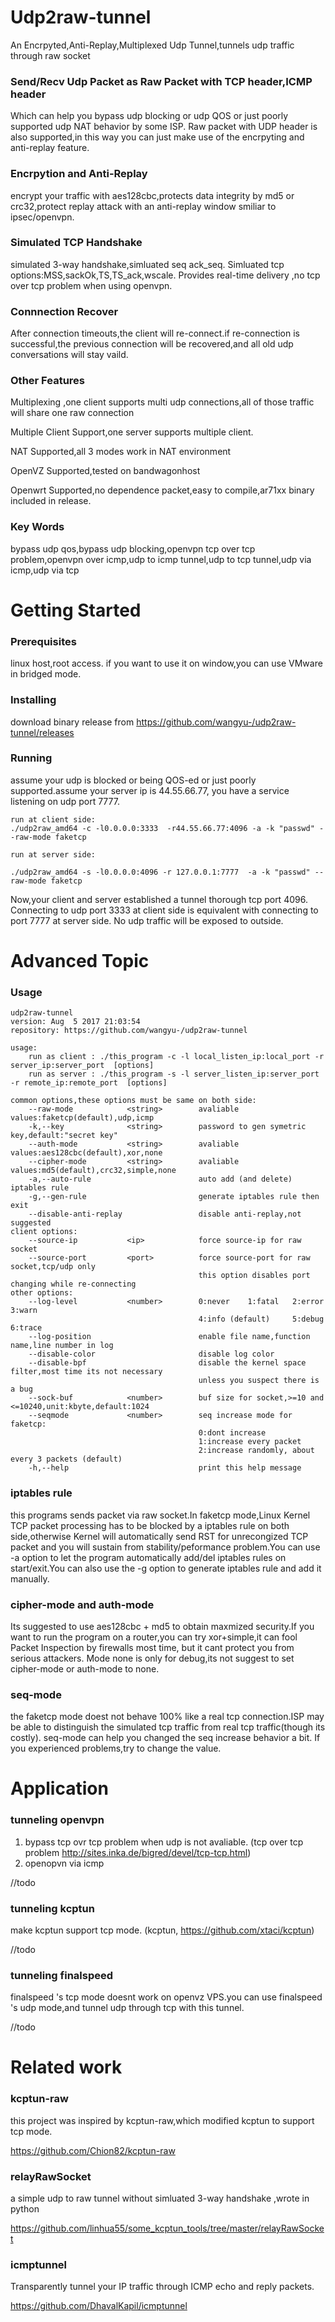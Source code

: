 # Udp2raw-tunnel
An Encrpyted,Anti-Replay,Multiplexed Udp Tunnel,tunnels udp traffic through raw socket
### Send/Recv Udp Packet as Raw Packet with TCP header,ICMP header
Which can help you bypass udp blocking or udp QOS or just poorly supported udp NAT behavior by some ISP. Raw packet with UDP header is also supported,in this way you can just make use of the encrpyting and anti-replay feature.
### Encrpytion and Anti-Replay
encrypt your traffic with aes128cbc,protects data integrity by md5 or crc32,protect replay attack with an anti-replay window smiliar to ipsec/openvpn.
### Simulated TCP Handshake
simulated 3-way handshake,simluated seq ack_seq. Simluated tcp options:MSS,sackOk,TS,TS_ack,wscale. Provides real-time delivery ,no tcp over tcp problem when using openvpn.
### Connnection Recover
After connection timeouts,the client will re-connect.if re-connection is successful,the previous connection will be recovered,and all old udp conversations will stay vaild.
### Other Features
Multiplexing ,one client supports multi udp connections,all of those traffic will share one raw connection

Multiple Client Support,one server supports multiple client.

NAT Supported,all 3 modes work in NAT environment 

OpenVZ Supported,tested on bandwagonhost

Openwrt Supported,no dependence packet,easy to compile,ar71xx binary included in release.
### Key Words
bypass udp qos,bypass udp blocking,openvpn tcp over tcp problem,openvpn over icmp,udp to icmp tunnel,udp to tcp tunnel,udp via icmp,udp via tcp
# Getting Started
### Prerequisites
linux host,root access.  if you want to use it on window,you can use VMware in bridged mode.
### Installing
download binary release from https://github.com/wangyu-/udp2raw-tunnel/releases
### Running 
assume your udp is blocked or being QOS-ed or just poorly supported.assume your server ip is 44.55.66.77, you have a service listening on udp port 7777.
```
run at client side:
./udp2raw_amd64 -c -l0.0.0.0:3333  -r44.55.66.77:4096 -a -k "passwd" --raw-mode faketcp

run at server side:

./udp2raw_amd64 -s -l0.0.0.0:4096 -r 127.0.0.1:7777  -a -k "passwd" --raw-mode faketcp

```
Now,your client and server established a tunnel thorough tcp port 4096. Connecting to udp port 3333 at client side  is equivalent with connecting to port 7777 at server side. No udp traffic will be exposed to outside.
# Advanced Topic
### Usage
```
udp2raw-tunnel
version: Aug  5 2017 21:03:54
repository: https://github.com/wangyu-/udp2raw-tunnel

usage:
    run as client : ./this_program -c -l local_listen_ip:local_port -r server_ip:server_port  [options]
    run as server : ./this_program -s -l server_listen_ip:server_port -r remote_ip:remote_port  [options]

common options,these options must be same on both side:
    --raw-mode            <string>        avaliable values:faketcp(default),udp,icmp
    -k,--key              <string>        password to gen symetric key,default:"secret key"
    --auth-mode           <string>        avaliable values:aes128cbc(default),xor,none
    --cipher-mode         <string>        avaliable values:md5(default),crc32,simple,none
    -a,--auto-rule                        auto add (and delete) iptables rule
    -g,--gen-rule                         generate iptables rule then exit
    --disable-anti-replay                 disable anti-replay,not suggested
client options:
    --source-ip           <ip>            force source-ip for raw socket
    --source-port         <port>          force source-port for raw socket,tcp/udp only
                                          this option disables port changing while re-connecting
other options:
    --log-level           <number>        0:never    1:fatal   2:error   3:warn 
                                          4:info (default)     5:debug   6:trace
    --log-position                        enable file name,function name,line number in log
    --disable-color                       disable log color
    --disable-bpf                         disable the kernel space filter,most time its not necessary
                                          unless you suspect there is a bug
    --sock-buf            <number>        buf size for socket,>=10 and <=10240,unit:kbyte,default:1024
    --seqmode             <number>        seq increase mode for faketcp:
                                          0:dont increase
                                          1:increase every packet
                                          2:increase randomly, about every 3 packets (default)
    -h,--help                             print this help message
```
### iptables rule
this programs sends packet via raw socket.In faketcp mode,Linux Kernel TCP packet processing has to be blocked by a iptables rule on both side,otherwise Kernel will automatically send RST for unrecongized TCP packet and you will sustain from stability/peformance problem.You can use -a option to let the program automatically add/del iptables rules on start/exit.You can also use the -g option to generate iptables rule and add it manually.
### cipher-mode and auth-mode 
Its suggested to use aes128cbc + md5 to obtain maxmized security.If you want to run the program on a router,you can try xor+simple,it can fool Packet Inspection by firewalls most time, but it cant protect you from serious attackers. Mode none is only for debug,its not suggest to set cipher-mode or auth-mode to none.
### seq-mode
the faketcp mode doest not behave 100% like a real tcp connection.ISP may be able to distinguish the simulated tcp traffic from real tcp traffic(though its costly). seq-mode can help you changed the seq increase behavior a bit. If you experienced problems,try to change the value. 
# Application
### tunneling openvpn
1. bypass tcp ovr tcp problem when udp is not avaliable. 
(tcp over tcp problem http://sites.inka.de/bigred/devel/tcp-tcp.html)
2. openopvn via icmp

//todo
### tunneling kcptun
make kcptun support tcp mode.
(kcptun, https://github.com/xtaci/kcptun)

//todo
### tunneling finalspeed
finalspeed 's tcp mode doesnt work on openvz VPS.you can use finalspeed 's udp mode,and tunnel udp through tcp with this tunnel.

//todo


# Related work
### kcptun-raw
this project was inspired by kcptun-raw,which modified kcptun to support tcp mode.

https://github.com/Chion82/kcptun-raw
### relayRawSocket
a simple  udp to raw tunnel without simluated 3-way handshake ,wrote in python

https://github.com/linhua55/some_kcptun_tools/tree/master/relayRawSocket
### icmptunnel
Transparently tunnel your IP traffic through ICMP echo and reply packets.

https://github.com/DhavalKapil/icmptunnel

